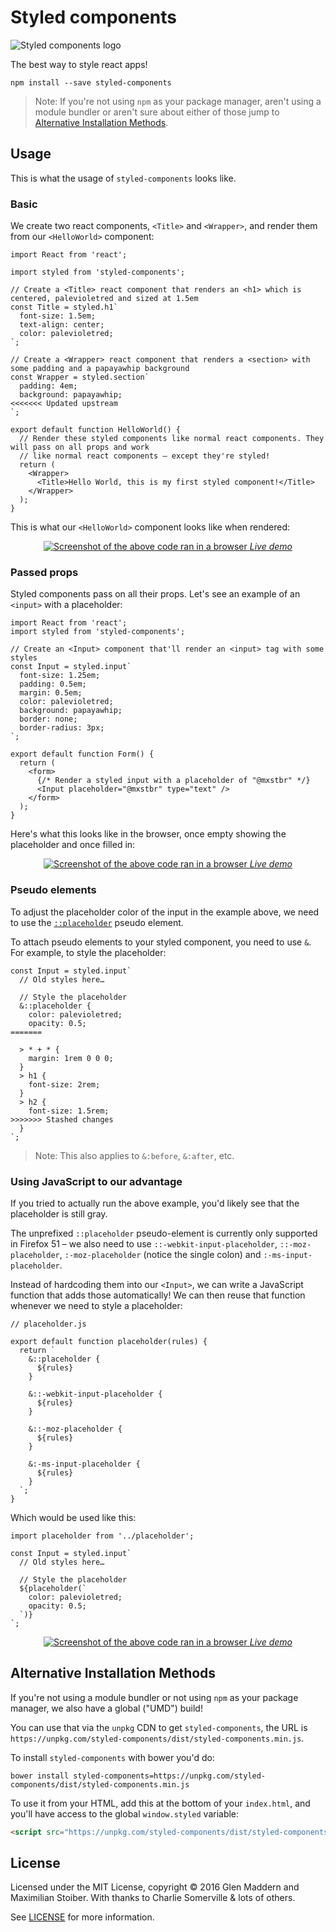 # Styled components

![Styled components logo](https://github.com/styled-components/styled-components/logo/logo.png)

The best way to style react apps!

```
npm install --save styled-components
```

> Note: If you're not using `npm` as your package manager, aren't using a module bundler or aren't sure about either of those jump to [Alternative Installation Methods](#alternative-installation-methods).

## Usage

This is what the usage of `styled-components` looks like.

### Basic

We create two react components, `<Title>` and `<Wrapper>`, and render them from our `<HelloWorld>` component:

```JSX
import React from 'react';

import styled from 'styled-components';

// Create a <Title> react component that renders an <h1> which is centered, palevioletred and sized at 1.5em
const Title = styled.h1`
  font-size: 1.5em;
  text-align: center;
  color: palevioletred;
`;

// Create a <Wrapper> react component that renders a <section> with some padding and a papayawhip background
const Wrapper = styled.section`
  padding: 4em;
  background: papayawhip;
<<<<<<< Updated upstream
`;

export default function HelloWorld() {
  // Render these styled components like normal react components. They will pass on all props and work
  // like normal react components – except they're styled!
  return (
    <Wrapper>
      <Title>Hello World, this is my first styled component!</Title>
    </Wrapper>
  );
}
```

This is what our `<HelloWorld>` component looks like when rendered:

<div align="center">
  <a href="http://www.webpackbin.com/VyQ9AYHpZ">
    <img alt="Screenshot of the above code ran in a browser" src="http://i.imgur.com/wUJpcjY.jpg" />
    <em>Live demo</em>
  </a>
</div>

### Passed props

Styled components pass on all their props. Let's see an example of an `<input>` with a placeholder:

```JSX
import React from 'react';
import styled from 'styled-components';

// Create an <Input> component that'll render an <input> tag with some styles
const Input = styled.input`
  font-size: 1.25em;
  padding: 0.5em;
  margin: 0.5em;
  color: palevioletred;
  background: papayawhip;
  border: none;
  border-radius: 3px;
`;

export default function Form() {
  return (
    <form>
      {/* Render a styled input with a placeholder of "@mxstbr" */}
      <Input placeholder="@mxstbr" type="text" />
    </form>
  );
}
```

Here's what this looks like in the browser, once empty showing the placeholder and once filled in:

<div align="center">
  <a href="http://www.webpackbin.com/EyBu49rab">
    <img alt="Screenshot of the above code ran in a browser" src="http://imgur.com/QoQiSui.jpg" />
    <em>Live demo</em>
  </a>
</div>

### Pseudo elements

To adjust the placeholder color of the input in the example above, we need to use the <a href="https://developer.mozilla.org/en-US/docs/Web/CSS/::placeholder">`::placeholder`</a> pseudo element.

To attach pseudo elements to your styled component, you need to use `&`. For example, to style the placeholder:

```JSX
const Input = styled.input`
  // Old styles here…

  // Style the placeholder
  &::placeholder {
    color: palevioletred;
    opacity: 0.5;
=======

  > * + * {
    margin: 1rem 0 0 0;
  }
  > h1 {
    font-size: 2rem;
  }
  > h2 {
    font-size: 1.5rem;
>>>>>>> Stashed changes
  }
`;
```

> Note: This also applies to `&:before`, `&:after`, etc.

### Using JavaScript to our advantage

If you tried to actually run the above example, you'd likely see that the placeholder is still gray.

The unprefixed `::placeholder` pseudo-element is currently only supported in Firefox 51 – we also need to use `::-webkit-input-placeholder`, `::-moz-placeholder`, `:-moz-placeholder` (notice the single colon) and `:-ms-input-placeholder`.

Instead of hardcoding them into our `<Input>`, we can write a JavaScript function that adds those automatically! We can then reuse that function whenever we need to style a placeholder:

```JS
// placeholder.js

export default function placeholder(rules) {
  return `
    &::placeholder {
      ${rules}
    }

    &::-webkit-input-placeholder {
      ${rules}
    }

    &::-moz-placeholder {
      ${rules}
    }

    &:-ms-input-placeholder {
      ${rules}
    }
  `;
}
```

Which would be used like this:

```JSX
import placeholder from '../placeholder';

const Input = styled.input`
  // Old styles here…

  // Style the placeholder
  ${placeholder(`
    color: palevioletred;
    opacity: 0.5;
  `)}
`;
```

<div align="center">
  <a href="http://www.webpackbin.com/NkZ61pHab">
    <img alt="Screenshot of the above code ran in a browser" src="http://imgur.com/9Etm2yl.jpg" />
    <em>Live demo</em>
  </a>
</div>

## Alternative Installation Methods

If you're not using a module bundler or not using `npm` as your package manager, we also have a global ("UMD") build!

You can use that via the `unpkg` CDN to get `styled-components`, the URL is `https://unpkg.com/styled-components/dist/styled-components.min.js`.

To install `styled-components` with bower you'd do:

```
bower install styled-components=https://unpkg.com/styled-components/dist/styled-components.min.js
```

To use it from your HTML, add this at the bottom of your `index.html`, and you'll have access to the global `window.styled` variable:

```HTML
<script src="https://unpkg.com/styled-components/dist/styled-components.min.js" type="text/javascript"></script>
```

## License

Licensed under the MIT License, copyright © 2016 Glen Maddern and Maximilian Stoiber. With thanks to Charlie Somerville & lots of others.

See [LICENSE](./LICENSE) for more information.
